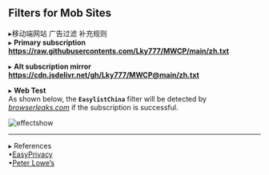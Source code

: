 ##  Filters for Mob Sites  

▸移动端网站 广告过滤 补充规则  
▸ **Primary subscription**  
**https://raw.githubusercontents.com/Lky777/MWCP/main/zh.txt**  

▸ **Alt subscription mirror**  
**https://cdn.jsdelivr.net/gh/Lky777/MWCP@main/zh.txt**   

▸ **Web Test**   
As shown below, the **`EasylistChina`** filter will be detected by _[browserleaks.com](https://www.browserleaks.com/proxy)_ if the subscription is successful.  

![effectshow](https://cdn.jsdelivr.net/gh/Lky777/resources@main/bromite/effectCheck1.jpg "Effect show")  
___
▸ References  
•[EasyPrivacy](https://www.easylist.to/)  
•[Peter Lowe’s](https://pgl.yoyo.org/as/)
